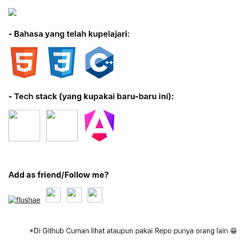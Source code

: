 <a href="https://git.io/typing-svg"><img src="https://readme-typing-svg.herokuapp.com?font=Tiny5&size=30&pause=2000&color=18F718&repeat=false&width=435&lines=%F0%9F%91%8B+Halo%2C+Aku+Aeroxflush" /></a>

### - Bahasa yang telah kupelajari:
<div>
  <img height="64" width="64" src="https://raw.githubusercontent.com/devicons/devicon/6910f0503efdd315c8f9b858234310c06e04d9c0/icons/html5/html5-original.svg" /> &nbsp;
  <img height="64" width="64" src="https://raw.githubusercontent.com/devicons/devicon/6910f0503efdd315c8f9b858234310c06e04d9c0/icons/css3/css3-original.svg" /> &nbsp;
  <img height="64" width="64" src="https://raw.githubusercontent.com/devicons/devicon/6910f0503efdd315c8f9b858234310c06e04d9c0/icons/cplusplus/cplusplus-original.svg" /> &nbsp;
</div>

### - Tech stack (yang kupakai baru-baru ini):
<p>
  <img height="64" width="64" src="https://github.com/devicons/devicon/raw/refs/tags/v2.16.0/icons/bootstrap/bootstrap-original.svg" /> &nbsp;
  <img height="64" width="64" src="https://raw.githubusercontent.com/devicons/devicon/refs/tags/v2.16.0/icons/visualstudio/visualstudio-plain.svg" /> &nbsp;
  <img height="64" width="64" src="https://raw.githubusercontent.com/devicons/devicon/refs/heads/master/icons/angular/angular-original.svg" />
</p>

&nbsp;
### Add as friend/Follow me?
<p>
  <a href="https://www.discordapp.com/users/574176914483445760" ><img height="30" width="30" src="https://discord.com/assets/3437c10597c1526c3dbd98c737c2bcae.svg" alt="flushae" ></a> &nbsp;
  <a href="https://steamcommunity.com/id/saucyrendang/" ><img height="30" width="30" src="https://static.wikia.nocookie.net/logopedia/images/5/56/Steam_Icon_2014.svg/revision/latest/scale-to-width-down/512?cb=20190826175003" ></a> &nbsp;
  <a href="https://open.spotify.com/user/31rti3haf32ud5p4xiwmmz7wwc3a" ><img height="30" width="30" src="https://www.freepnglogos.com/uploads/spotify-logo-png/file-spotify-logo-png-4.png"></a> &nbsp;
  <a href="https://www.reddit.com/user/Aeroxflush" ><img height="30" width="30" src="https://reddit.lingoapp.com/a/Reddit-Logo-Wordmark-OrangeRed-G3rpw2?asset_token=T8hp7M5Yqc1rJo93x3ZvfHBvUtEaYAW8sGB-LeaehNU&v=13" ></a>
</p>

&nbsp;
<p align="center">*Di Github Cuman lihat ataupun pakai Repo punya orang lain 😁</p>
